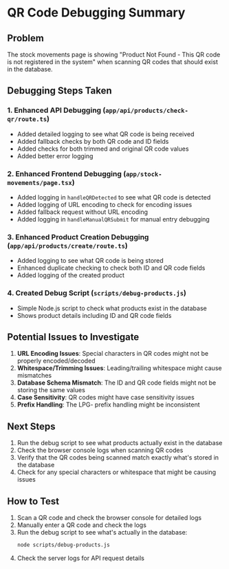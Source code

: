# QR Code Debugging Summary

## Problem
The stock movements page is showing "Product Not Found - This QR code is not registered in the system" when scanning QR codes that should exist in the database.

## Debugging Steps Taken

### 1. Enhanced API Debugging (`app/api/products/check-qr/route.ts`)
- Added detailed logging to see what QR code is being received
- Added fallback checks by both QR code and ID fields
- Added checks for both trimmed and original QR code values
- Added better error logging

### 2. Enhanced Frontend Debugging (`app/stock-movements/page.tsx`)
- Added logging in `handleQRDetected` to see what QR code is detected
- Added logging of URL encoding to check for encoding issues
- Added fallback request without URL encoding
- Added logging in `handleManualQRSubmit` for manual entry debugging

### 3. Enhanced Product Creation Debugging (`app/api/products/create/route.ts`)
- Added logging to see what QR code is being stored
- Enhanced duplicate checking to check both ID and QR code fields
- Added logging of the created product

### 4. Created Debug Script (`scripts/debug-products.js`)
- Simple Node.js script to check what products exist in the database
- Shows product details including ID and QR code fields

## Potential Issues to Investigate

1. **URL Encoding Issues**: Special characters in QR codes might not be properly encoded/decoded
2. **Whitespace/Trimming Issues**: Leading/trailing whitespace might cause mismatches
3. **Database Schema Mismatch**: The ID and QR code fields might not be storing the same values
4. **Case Sensitivity**: QR codes might have case sensitivity issues
5. **Prefix Handling**: The LPG- prefix handling might be inconsistent

## Next Steps

1. Run the debug script to see what products actually exist in the database
2. Check the browser console logs when scanning QR codes
3. Verify that the QR codes being scanned match exactly what's stored in the database
4. Check for any special characters or whitespace that might be causing issues

## How to Test

1. Scan a QR code and check the browser console for detailed logs
2. Manually enter a QR code and check the logs
3. Run the debug script to see what's actually in the database:
   ```bash
   node scripts/debug-products.js
   ```
4. Check the server logs for API request details